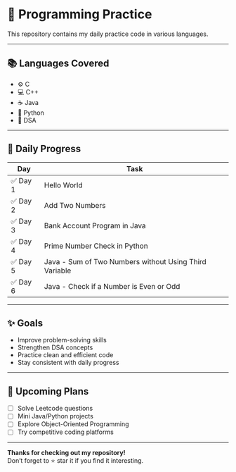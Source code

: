 # 🚀 Programming Practice

This repository contains my daily practice code in various languages.

---

## 📚 Languages Covered

- ⚙️ C  
- 💻 C++  
- ☕ Java  
- 🐍 Python  
- 📘 DSA

---

## 📅 Daily Progress

| Day | Task |
|-----|------|
| ✅ Day 1 | Hello World |
| ✅ Day 2 | Add Two Numbers |
| ✅ Day 3 | Bank Account Program in Java |
| ✅ Day 4 | Prime Number Check in Python |
| ✅ Day 5 | Java - Sum of Two Numbers without Using Third Variable |
| ✅ Day 6 | Java - Check if a Number is Even or Odd |

---

## ✨ Goals

- Improve problem-solving skills  
- Strengthen DSA concepts  
- Practice clean and efficient code  
- Stay consistent with daily progress  

---

## 📌 Upcoming Plans

- [ ] Solve Leetcode questions  
- [ ] Mini Java/Python projects  
- [ ] Explore Object-Oriented Programming  
- [ ] Try competitive coding platforms  

---

**Thanks for checking out my repository!**  
Don’t forget to ⭐ star it if you find it interesting.
